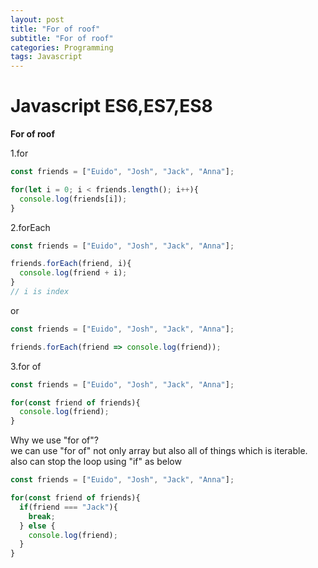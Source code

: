```yaml
---
layout: post
title: "For of roof"
subtitle: "For of roof"
categories: Programming
tags: Javascript
---
```

# **Javascript ES6,ES7,ES8** <br>

**For of roof**<br>

1.for
```javascript
const friends = ["Euido", "Josh", "Jack", "Anna"];

for(let i = 0; i < friends.length(); i++){
  console.log(friends[i]);
}
```

2.forEach
```javascript
const friends = ["Euido", "Josh", "Jack", "Anna"];

friends.forEach(friend, i){
  console.log(friend + i);
}
// i is index
```
or
```javascript
const friends = ["Euido", "Josh", "Jack", "Anna"];

friends.forEach(friend => console.log(friend));
```

3.for of
```javascript
const friends = ["Euido", "Josh", "Jack", "Anna"];

for(const friend of friends){
  console.log(friend);
}
```
Why we use "for of"? <br>
we can use "for of" not only array but also all of things which is iterable. <br>
also can stop the loop using "if" as below <br>
```javascript
const friends = ["Euido", "Josh", "Jack", "Anna"];

for(const friend of friends){
  if(friend === "Jack"){
    break;
  } else {
    console.log(friend);
  }
}
```